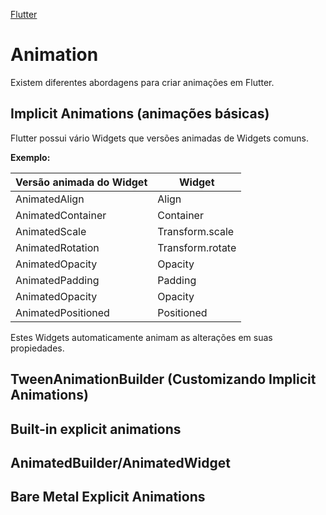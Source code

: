 [Flutter](https://github.com/leofds/flutter-class/blob/master/flutter/README.md)

# Animation

Existem diferentes abordagens para criar animações em Flutter.

## Implicit Animations (animações básicas)

Flutter possui vário Widgets que versões animadas de Widgets comuns.

**Exemplo:**

| Versão animada do Widget | Widget |
|---|---|
| AnimatedAlign | Align |
| AnimatedContainer | Container |
| AnimatedScale | Transform.scale |
| AnimatedRotation | Transform.rotate |
| AnimatedOpacity | Opacity |
| AnimatedPadding | Padding |
| AnimatedOpacity | Opacity |
| AnimatedPositioned | Positioned |

Estes Widgets automaticamente animam as alterações em suas propiedades.

## TweenAnimationBuilder (Customizando Implicit Animations)

## Built-in explicit animations

## AnimatedBuilder/AnimatedWidget

## Bare Metal Explicit Animations

